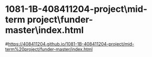 # 1081-1B-408411204-project\mid-term project\funder-master\index.html
#https://408411204.github.io/1081-1B-408411204-project/mid-term%20project/funder-master/index.html
